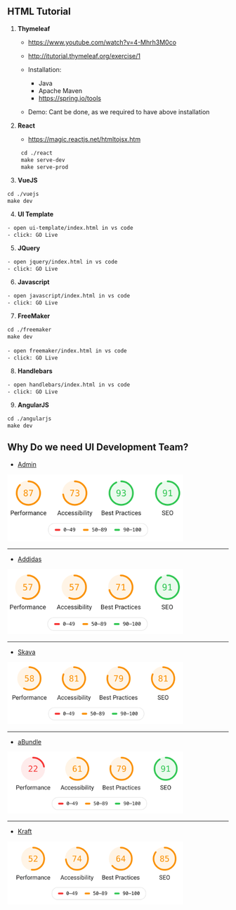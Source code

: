 ## HTML Tutorial

1. **Thymeleaf**

   - https://www.youtube.com/watch?v=4-Mhrh3M0co
   - http://itutorial.thymeleaf.org/exercise/1

   - Installation:

     - Java
     - Apache Maven
     - https://spring.io/tools

   - Demo: Cant be done, as we required to have above installation

2. **React**

   - https://magic.reactjs.net/htmltojsx.htm

   ```
    cd ./react
    make serve-dev
    make serve-prod
   ```

3. **VueJS**

```
cd ./vuejs
make dev
```

4. **UI Template**

```
- open ui-template/index.html in vs code
- click: GO Live
```

5. **JQuery**

```
- open jquery/index.html in vs code
- click: GO Live
```

6. **Javascript**

```
- open javascript/index.html in vs code
- click: GO Live
```

7. **FreeMaker**

```
cd ./freemaker
make dev

- open freemaker/index.html in vs code
- click: GO Live
```

8. **Handlebars**

```
- open handlebars/index.html in vs code
- click: GO Live
```

9. **AngularJS**

```
cd ./angularjs
make dev
```

## Why Do we need UI Development Team?

- [Admin](https://admin.skavacommerce.com/admin/studio/login)

<img src="./zips/admin_perf.png" width="400px" />

---

- [Addidas](https://shop.adidas.co.in/)

<img src="./zips/addidas_perf.png" width="400px" />

---

- [Skava](https://www.skava.com/)

<img src="./zips/skava_perf.png" width="400px" />

---

- [aBundle](https://www.abundle.com/)

<img src="./zips/abundle_perf.png" width="400px" />

---

- [Kraft](https://kraftstgoreidaqa.skavaone.com/)

<img src="./zips/kraft_perf.png" width="400px" />
